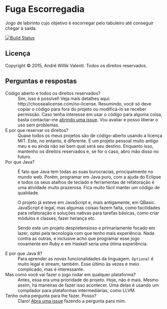 # Fuga Escorregadia
Jogo de labirinto cujo objetivo é escorregar pelo tabuleiro até conseguir chegar à saída.

[![Build Status](https://travis-ci.org/awvalenti/fugaescorregadia.svg?branch=master)](https://travis-ci.org/awvalenti/fugaescorregadia)

## Licença
Copyright &copy; 2015, André Willik Valenti. Todos os direitos reservados.

## Perguntas e respostas
<dl>
<dt>Código aberto e todos os direitos reservados?</dt>
<dd>Sim, isso é possível! Veja mais detalhes aqui: http://choosealicense.com/no-license.
Resumindo, você só deve copiar o código para fora do projeto ou modificá-lo se receber permissão.
Caso tenha interesse em usar o código para alguma coisa, basta contactar-me
<a href="https://github.com/awvalenti/fugaescorregadia/issues/new">abrindo uma issue</a>.
Vou avaliar e posso liberar o uso sem problemas.</dd>

<dt>E por que reservar os direitos?</dt>
<dd>Quase todos os meus projetos são de código-aberto usando a licença MIT. Este, no entanto,
é diferente. É um projeto pessoal muito antigo meu e eu ainda não sei bem qual será seu destino.
Enquanto isso, mantenho os direitos reservados e, se for o caso, abro mão disso no futuro.</dd>

<dt>Por que Java?</dt>
<dd>
<p>É fato que Java tem todas as suas burocracias, principalmente no mundo web. Porém, programar em Java puro,
com a ajuda do Eclipse e todos os seus atalhos de teclado e ferramentas de refatoração é uma atividade muito prazerosa.
Fica muito fácil manter um código de qualidade.</p>
<p>O projeto já esteve em JavaScript e, mais antigamente, em QBasic. JavaScript é legal, mas algumas coisas fazem falta,
como facilidades para refatoração e soluções nativas para tarefas básicas, como criar módulos e classes, fazer herança etc.</p>
<p>Sendo este um projeto despretensioso e primariamente focado em lazer, optei pela tecnologia com que tenho mais experiência.
Nada contra as outras, e inclusive acho que programar esse jogo novamente em Ruby e em Haskell seria uma ótima experiência.</p>
</dd>

<dt>E por que Java 8?</dt>
<dd>Para aprender as novas funcionalidades da linguagem. <code>Optional</code> é muito legal e stream, também. Esse último às vezes é meio complicado, mas é interessante.</dd>

<dt>Mas como você vai fazer o jogo rodar em qualquer plataforma?</dt>
<dd>Antes, essa era uma prioridade do projeto. Hoje, não é mais. Mesmo assim, há maneiras de fazer isso acontecer. Uma delas é usando um compilador para plataformas intermediárias, como LLVM.</dd>

<dt>Tenho outra pergunta para lhe fazer. Posso?</dt>
<dd>Claro!
<a href="https://github.com/awvalenti/fugaescorregadia/issues/new">Abra uma issue</a>
fazendo a pergunta para mim.</dd>
</dl>
